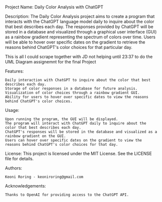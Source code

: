 Project Name: Daily Color Analysis with ChatGPT

Description:
The Daily Color Analysis project aims to create a program that interacts with the ChatGPT language model daily to inquire about the color that best describes each day. The responses provided by ChatGPT will be stored in a database and visualized through a graphical user interface (GUI) as a rainbow gradient representing the spectrum of colors over time. Users will be able to hover over specific dates on the gradient to retrieve the reasons behind ChatGPT's color choices for that particular day.

This is all I could scrape together with JD not helping until 23:37 to do the UML Diagram assignemnt for the final Project

Features:

    Daily interaction with ChatGPT to inquire about the color that best describes each day.
    Storage of color responses in a database for future analysis.
    Visualization of color choices through a rainbow gradient GUI.
    Ability for users to hover over specific dates to view the reasons behind ChatGPT's color choices.

Usage:

    Upon running the program, the GUI will be displayed.
    The program will interact with ChatGPT daily to inquire about the color that best describes each day.
    ChatGPT's responses will be stored in the database and visualized as a rainbow gradient on the GUI.
    Users can hover over specific dates on the gradient to view the reasons behind ChatGPT's color choices for that day.

License:
This project is licensed under the MIT License. See the LICENSE file for details.

Authors:

    Keoni Roring - keoniroring@gmail.com
    
Acknowledgements:

    Thanks to OpenAI for providing access to the ChatGPT API.
